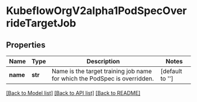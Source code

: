 # KubeflowOrgV2alpha1PodSpecOverrideTargetJob

## Properties
Name | Type | Description | Notes
------------ | ------------- | ------------- | -------------
**name** | **str** | Name is the target training job name for which the PodSpec is overridden. | [default to '']

[[Back to Model list]](../README.md#documentation-for-models) [[Back to API list]](../README.md#documentation-for-api-endpoints) [[Back to README]](../README.md)


